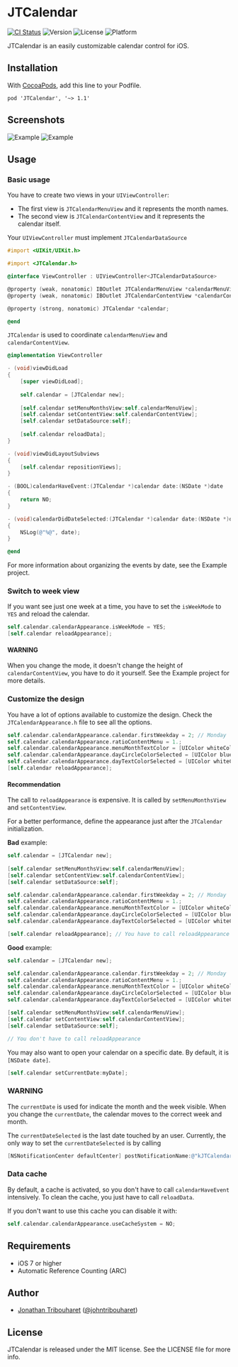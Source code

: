 # JTCalendar

[![CI Status](http://img.shields.io/travis/jonathantribouharet/JTCalendar.svg)](https://travis-ci.org/jonathantribouharet/JTCalendar)
![Version](https://img.shields.io/cocoapods/v/JTCalendar.svg)
![License](https://img.shields.io/cocoapods/l/JTCalendar.svg)
![Platform](https://img.shields.io/cocoapods/p/JTCalendar.svg)

JTCalendar is an easily customizable calendar control for iOS.

## Installation

With [CocoaPods](http://cocoapods.org), add this line to your Podfile.

    pod 'JTCalendar', '~> 1.1'

## Screenshots

![Example](./Screens/example.gif "Example View")
![Example](./Screens/example.png "Example View")

## Usage

### Basic usage

You have to create two views in your `UIViewController`:

- The first view is `JTCalendarMenuView` and it represents the month names.
- The second view is `JTCalendarContentView` and it represents the calendar itself.

Your `UIViewController` must implement `JTCalendarDataSource`

```objective-c
#import <UIKit/UIKit.h>

#import <JTCalendar.h>

@interface ViewController : UIViewController<JTCalendarDataSource>

@property (weak, nonatomic) IBOutlet JTCalendarMenuView *calendarMenuView;
@property (weak, nonatomic) IBOutlet JTCalendarContentView *calendarContentView;

@property (strong, nonatomic) JTCalendar *calendar;

@end
```

`JTCalendar` is used to coordinate `calendarMenuView` and `calendarContentView`.

```objective-c
@implementation ViewController

- (void)viewDidLoad
{
    [super viewDidLoad];
        
    self.calendar = [JTCalendar new];
    
    [self.calendar setMenuMonthsView:self.calendarMenuView];
    [self.calendar setContentView:self.calendarContentView];
    [self.calendar setDataSource:self];
    
    [self.calendar reloadData];
}

- (void)viewDidLayoutSubviews
{
    [self.calendar repositionViews];
}

- (BOOL)calendarHaveEvent:(JTCalendar *)calendar date:(NSDate *)date
{
    return NO;
}

- (void)calendarDidDateSelected:(JTCalendar *)calendar date:(NSDate *)date
{
    NSLog(@"%@", date);
}

@end

```

For more information about organizing the events by date, see the Example project.

### Switch to week view

If you want see just one week at a time, you have to set the `isWeekMode` to `YES` and reload the calendar.

```objective-c
self.calendar.calendarAppearance.isWeekMode = YES;
[self.calendar reloadAppearance];
```

#### WARNING

When you change the mode, it doesn't change the height of `calendarContentView`, you have to do it yourself.
See the Example project for more details.

### Customize the design

You have a lot of options available to customize the design.
Check the `JTCalendarAppearance.h` file to see all the options.

```objective-c
self.calendar.calendarAppearance.calendar.firstWeekday = 2; // Monday
self.calendar.calendarAppearance.ratioContentMenu = 1.;
self.calendar.calendarAppearance.menuMonthTextColor = [UIColor whiteColor];
self.calendar.calendarAppearance.dayCircleColorSelected = [UIColor blueColor];
self.calendar.calendarAppearance.dayTextColorSelected = [UIColor whiteColor];
[self.calendar reloadAppearance];
```

#### Recommendation

The call to `reloadAppearance` is expensive. It is called by `setMenuMonthsView` and `setContentView`.

For a better performance, define the appearance just after the `JTCalendar` initialization.

**Bad** example:
```objective-c
self.calendar = [JTCalendar new];
    
[self.calendar setMenuMonthsView:self.calendarMenuView];
[self.calendar setContentView:self.calendarContentView];
[self.calendar setDataSource:self];

self.calendar.calendarAppearance.calendar.firstWeekday = 2; // Monday
self.calendar.calendarAppearance.ratioContentMenu = 1.;
self.calendar.calendarAppearance.menuMonthTextColor = [UIColor whiteColor];
self.calendar.calendarAppearance.dayCircleColorSelected = [UIColor blueColor];
self.calendar.calendarAppearance.dayTextColorSelected = [UIColor whiteColor];

[self.calendar reloadAppearance]; // You have to call reloadAppearance
```

**Good** example:
```objective-c
self.calendar = [JTCalendar new];

self.calendar.calendarAppearance.calendar.firstWeekday = 2; // Monday
self.calendar.calendarAppearance.ratioContentMenu = 1.;
self.calendar.calendarAppearance.menuMonthTextColor = [UIColor whiteColor];
self.calendar.calendarAppearance.dayCircleColorSelected = [UIColor blueColor];
self.calendar.calendarAppearance.dayTextColorSelected = [UIColor whiteColor];

[self.calendar setMenuMonthsView:self.calendarMenuView];
[self.calendar setContentView:self.calendarContentView];
[self.calendar setDataSource:self];

// You don't have to call reloadAppearance
```

You may also want to open your calendar on a specific date. By default, it is `[NSDate date]`.
```objective-c
[self.calendar setCurrentDate:myDate];
```

### WARNING

The `currentDate` is used for indicate the month and the week visible. When you change the `currentDate`, the calendar moves to the correct week and month.

The `currentDateSelected` is the last date touched by an user. Currently, the only way to set the `currentDateSelected` is by calling
```objective-c
[NSNotificationCenter defaultCenter] postNotificationName:@"kJTCalendarDaySelected" object:date];
```

### Data cache

By default, a cache is activated, so you don't have to call `calendarHaveEvent` intensively. To clean the cache, you just have to call `reloadData`.

If you don't want to use this cache you can disable it with:
```objective-c
self.calendar.calendarAppearance.useCacheSystem = NO;
```

## Requirements

- iOS 7 or higher
- Automatic Reference Counting (ARC)

## Author

- [Jonathan Tribouharet](https://github.com/jonathantribouharet) ([@johntribouharet](https://twitter.com/johntribouharet))

## License

JTCalendar is released under the MIT license. See the LICENSE file for more info.
